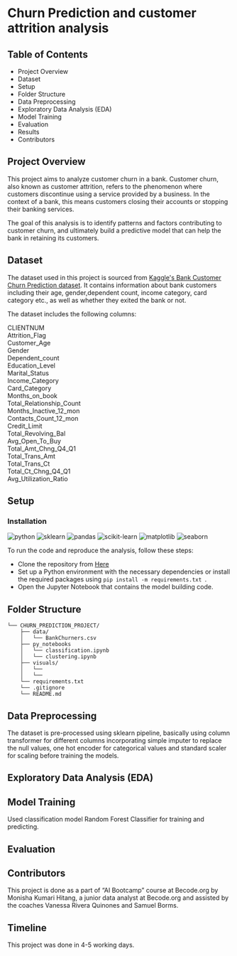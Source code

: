 # Churn Prediction and customer attrition analysis

## Table of Contents
* Project Overview
* Dataset
* Setup
* Folder Structure
* Data Preprocessing
* Exploratory Data Analysis (EDA)
* Model Training
* Evaluation
* Results
* Contributors

## Project Overview
This project aims to analyze customer churn in a bank. Customer churn, also known as customer attrition, refers to the phenomenon where customers discontinue using a service provided by a business. In the context of a bank, this means customers closing their accounts or stopping their banking services.

The goal of this analysis is to identify patterns and factors contributing to customer churn, and ultimately build a predictive model that can help the bank in retaining its customers.

## Dataset
The dataset used in this project is sourced from [Kaggle's Bank Customer Churn Prediction dataset]((https://www.kaggle.com/sakshigoyal7/credit-card-customers)). It contains information about bank customers including their age, gender,dependent count, income category, card category etc., as well as whether they exited the bank or not.

The dataset includes the following columns:

CLIENTNUM                      
Attrition_Flag                 
Customer_Age                   
Gender                         
Dependent_count                
Education_Level             
Marital_Status                 
Income_Category            
Card_Category                  
Months_on_book                 
Total_Relationship_Count       
Months_Inactive_12_mon         
Contacts_Count_12_mon          
Credit_Limit                   
Total_Revolving_Bal            
Avg_Open_To_Buy                
Total_Amt_Chng_Q4_Q1           
Total_Trans_Amt                
Total_Trans_Ct                 
Total_Ct_Chng_Q4_Q1            
Avg_Utilization_Ratio  

## Setup
### Installation
![python](https://img.shields.io/badge/python-3x-blue) ![sklearn](https://img.shields.io/badge/sklearn-green) ![pandas](https://img.shields.io/badge/pandas-purple) ![scikit-learn](https://img.shields.io/badge/sklearn-red) ![matplotlib](https://img.shields.io/badge/matplotlib-pink) ![seaborn](https://img.shields.io/badge/seaborn-yellow)  

To run the code and reproduce the analysis, follow these steps:
* Clone the repository from [Here](https://github.com/moni2code/Churn_Prediction_Project)
* Set up a Python environment with the necessary dependencies or install the required packages using ```pip install -m requirements.txt ```.
* Open the Jupyter Notebook that contains the model building code.


## Folder Structure

```
└── CHURN_PREDICTION_PROJECT/
    ├── data/
    │   └── BankChurners.csv
    ├── py_notebooks
    │   └── classification.ipynb
    │   └── clustering.ipynb
    ├── visuals/
    │   └── 
    │   └── 
    └── requirements.txt
    └── .gitignore
    └── README.md
```
## Data Preprocessing
The dataset is pre-processed using sklearn pipeline, basically using column transformer for different columns incorporating simple imputer to replace the null values, one hot encoder for categorical values and standard scaler for scaling before training the models.
## Exploratory Data Analysis (EDA)
## Model Training
Used classification model Random Forest Classifier for training and predicting.
## Evaluation

## Contributors
This project is done as a part of “AI Bootcamp” course at Becode.org by Monisha Kumari Hitang, a junior data analyst at Becode.org and assisted by the coaches Vanessa Rivera Quinones and Samuel Borms.

## Timeline
This project was done in 4-5 working days.
